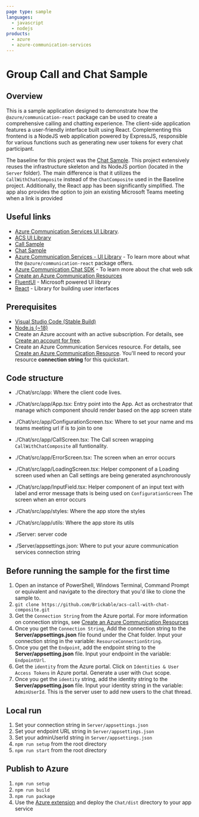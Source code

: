```yaml
---
page type: sample
languages:
  - javascript
  - nodejs
products:
  - azure
  - azure-communication-services
---
```


# Group Call and Chat Sample

## Overview

This is a sample application designed to demonstrate how the `@azure/communication-react` package can be used to create a comprehensive calling and chatting experience. The client-side application features a user-friendly interface built using React. Complementing this frontend is a NodeJS web application powered by ExpressJS, responsible for various functions such as generating new user tokens for every chat participant.

The baseline for this project was the [Chat Sample](https://github.com/Azure-Samples/communication-services-web-chat-hero). This project extensively reuses the infrastructure skeleton and its NodeJS portion (located in the `Server` folder). The main difference is that it utilizes the `CallWithChatComposite` instead of the `ChatComposite` used in the Baseline project. Additionally, the React app has been significantly simplified. The app also provides the option to join an existing Microsoft Teams meeting when a link is provided

## Useful links

- [Azure Communication Services UI Library](https://azure.github.io/communication-ui-library/).
- [ACS UI Library](https://azure.github.io/communication-ui-library/?path=/docs/overview--page)
- [Call Sample](https://github.com/Azure-Samples/communication-services-web-calling-hero)
- [Chat Sample](https://github.com/Azure-Samples/communication-services-web-chat-hero)
- [Azure Communication Services - UI Library](https://azure.github.io/communication-ui-library/) - To learn more about what the `@azure/communication-react` package offers.
- [Azure Communication Chat SDK](https://docs.microsoft.com/en-us/azure/communication-services/concepts/chat/sdk-features) - To learn more about the chat web sdk
- [Create an Azure Communication Resources](https://docs.microsoft.com/en-us/azure/communication-services/quickstarts/create-communication-resource)
- [FluentUI](https://developer.microsoft.com/en-us/fluentui#/) - Microsoft powered UI library
- [React](https://reactjs.org/) - Library for building user interfaces

## Prerequisites

- [Visual Studio Code (Stable Build)](https://code.visualstudio.com/download)
- [Node.js (~18)](https://nodejs.org/en/download)
- Create an Azure account with an active subscription. For details, see [Create an account for free](https://azure.microsoft.com/free/?WT.mc_id=A261C142F).
- Create an Azure Communication Services resource. For details, see [Create an Azure Communication Resource](https://docs.microsoft.com/azure/communication-services/quickstarts/create-communication-resource). You'll need to record your resource **connection string** for this quickstart.

## Code structure

- ./Chat/src/app: Where the client code lives.
- ./Chat/src/app/App.tsx: Entry point into the App. Act as orchestrator that manage which component should render based on the app screen state
- ./Chat/src/app/ConfigurationScreen.tsx: Where to set your name and ms teams meeting url if is to join to one
- ./Chat/src/app/CallScreen.tsx: The Call screen wrapping `CallWithChatComposite` all funtionality.
- ./Chat/src/app/ErrorScreen.tsx: The screen when an error occurs
- ./Chat/src/app/LoadingScreen.tsx: Helper component of a Loading screen used when an Call settings are being generated asynchronously
- ./Chat/src/app/InputField.tsx: Helper component of an input text with label and error message thats is being used on `ConfigurationScreen` The screen when an error occurs

- ./Chat/src/app/styles: Where the app store the styles
- ./Chat/src/app/utils: Where the app store its utils

- ./Server: server code
- ./Server/appsettings.json: Where to put your azure communication services connection string

## Before running the sample for the first time

1. Open an instance of PowerShell, Windows Terminal, Command Prompt or equivalent and navigate to the directory that you'd like to clone the sample to.
2. `git clone https://github.com/Brickable/acs-call-with-chat-composite.git`
3. Get the `Connection String` from the Azure portal. For more information on connection strings, see [Create an Azure Communication Resources](https://docs.microsoft.com/en-us/azure/communication-services/quickstarts/create-communication-resource)
4. Once you get the `Connection String`, Add the connection string to the **Server/appsettings.json** file found under the Chat folder. Input your connection string in the variable: `ResourceConnectionString`.
5. Once you get the `Endpoint`, add the endpoint string to the **Server/appsetting.json** file. Input your endpoint in the variable: `EndpointUrl`.
6. Get the `identity` from the Azure portal. Click on `Identities & User Access Tokens` in Azure portal. Generate a user with `Chat` scope.
7. Once you get the `identity` string, add the identity string to the **Server/appsetting.json** file. Input your identity string in the variable: `AdminUserId`. This is the server user to add new users to the chat thread.

## Local run

1. Set your connection string in `Server/appsettings.json`
2. Set your endpoint URL string in `Server/appsettings.json`
3. Set your adminUserId string in `Server/appsettings.json`
4. `npm run setup` from the root directory
5. `npm run start` from the root directory

## Publish to Azure

1. `npm run setup`
2. `npm run build`
3. `npm run package`
4. Use the [Azure extension](https://code.visualstudio.com/docs/azure/extensions) and deploy the `Chat/dist` directory to your app service
